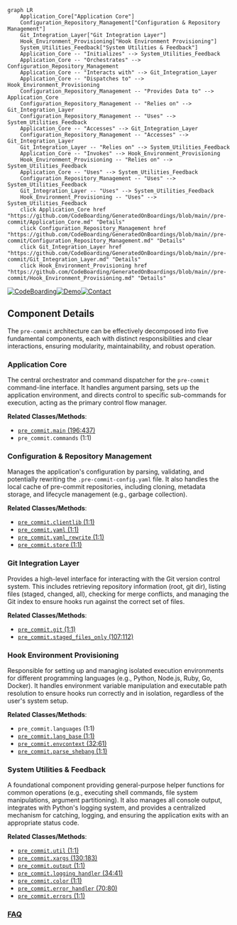 ```mermaid
graph LR
    Application_Core["Application Core"]
    Configuration_Repository_Management["Configuration & Repository Management"]
    Git_Integration_Layer["Git Integration Layer"]
    Hook_Environment_Provisioning["Hook Environment Provisioning"]
    System_Utilities_Feedback["System Utilities & Feedback"]
    Application_Core -- "Initializes" --> System_Utilities_Feedback
    Application_Core -- "Orchestrates" --> Configuration_Repository_Management
    Application_Core -- "Interacts with" --> Git_Integration_Layer
    Application_Core -- "Dispatches to" --> Hook_Environment_Provisioning
    Configuration_Repository_Management -- "Provides Data to" --> Application_Core
    Configuration_Repository_Management -- "Relies on" --> Git_Integration_Layer
    Configuration_Repository_Management -- "Uses" --> System_Utilities_Feedback
    Application_Core -- "Accesses" --> Git_Integration_Layer
    Configuration_Repository_Management -- "Accesses" --> Git_Integration_Layer
    Git_Integration_Layer -- "Relies on" --> System_Utilities_Feedback
    Application_Core -- "Invokes" --> Hook_Environment_Provisioning
    Hook_Environment_Provisioning -- "Relies on" --> System_Utilities_Feedback
    Application_Core -- "Uses" --> System_Utilities_Feedback
    Configuration_Repository_Management -- "Uses" --> System_Utilities_Feedback
    Git_Integration_Layer -- "Uses" --> System_Utilities_Feedback
    Hook_Environment_Provisioning -- "Uses" --> System_Utilities_Feedback
    click Application_Core href "https://github.com/CodeBoarding/GeneratedOnBoardings/blob/main//pre-commit/Application_Core.md" "Details"
    click Configuration_Repository_Management href "https://github.com/CodeBoarding/GeneratedOnBoardings/blob/main//pre-commit/Configuration_Repository_Management.md" "Details"
    click Git_Integration_Layer href "https://github.com/CodeBoarding/GeneratedOnBoardings/blob/main//pre-commit/Git_Integration_Layer.md" "Details"
    click Hook_Environment_Provisioning href "https://github.com/CodeBoarding/GeneratedOnBoardings/blob/main//pre-commit/Hook_Environment_Provisioning.md" "Details"
```
[![CodeBoarding](https://img.shields.io/badge/Generated%20by-CodeBoarding-9cf?style=flat-square)](https://github.com/CodeBoarding/CodeBoarding)[![Demo](https://img.shields.io/badge/Try%20our-Demo-blue?style=flat-square)](https://www.codeboarding.org/demo)[![Contact](https://img.shields.io/badge/Contact%20us%20-%20contact@codeboarding.org-lightgrey?style=flat-square)](mailto:contact@codeboarding.org)

## Component Details

The `pre-commit` architecture can be effectively decomposed into five fundamental components, each with distinct responsibilities and clear interactions, ensuring modularity, maintainability, and robust operation.

### Application Core
The central orchestrator and command dispatcher for the `pre-commit` command-line interface. It handles argument parsing, sets up the application environment, and directs control to specific sub-commands for execution, acting as the primary control flow manager.


**Related Classes/Methods**:

- <a href="https://github.com/pre-commit/pre-commit/blob/master/pre_commit/main.py#L196-L437" target="_blank" rel="noopener noreferrer">`pre_commit.main` (196:437)</a>
- `pre_commit.commands` (1:1)


### Configuration & Repository Management
Manages the application's configuration by parsing, validating, and potentially rewriting the `.pre-commit-config.yaml` file. It also handles the local cache of pre-commit repositories, including cloning, metadata storage, and lifecycle management (e.g., garbage collection).


**Related Classes/Methods**:

- <a href="https://github.com/pre-commit/pre-commit/blob/master/pre_commit/clientlib.py#L1-L1" target="_blank" rel="noopener noreferrer">`pre_commit.clientlib` (1:1)</a>
- <a href="https://github.com/pre-commit/pre-commit/blob/master/pre_commit/yaml.py#L1-L1" target="_blank" rel="noopener noreferrer">`pre_commit.yaml` (1:1)</a>
- <a href="https://github.com/pre-commit/pre-commit/blob/master/pre_commit/yaml_rewrite.py#L1-L1" target="_blank" rel="noopener noreferrer">`pre_commit.yaml_rewrite` (1:1)</a>
- <a href="https://github.com/pre-commit/pre-commit/blob/master/pre_commit/store.py#L1-L1" target="_blank" rel="noopener noreferrer">`pre_commit.store` (1:1)</a>


### Git Integration Layer
Provides a high-level interface for interacting with the Git version control system. This includes retrieving repository information (root, git dir), listing files (staged, changed, all), checking for merge conflicts, and managing the Git index to ensure hooks run against the correct set of files.


**Related Classes/Methods**:

- <a href="https://github.com/pre-commit/pre-commit/blob/master/pre_commit/git.py#L1-L1" target="_blank" rel="noopener noreferrer">`pre_commit.git` (1:1)</a>
- <a href="https://github.com/pre-commit/pre-commit/blob/master/pre_commit/staged_files_only.py#L107-L112" target="_blank" rel="noopener noreferrer">`pre_commit.staged_files_only` (107:112)</a>


### Hook Environment Provisioning
Responsible for setting up and managing isolated execution environments for different programming languages (e.g., Python, Node.js, Ruby, Go, Docker). It handles environment variable manipulation and executable path resolution to ensure hooks run correctly and in isolation, regardless of the user's system setup.


**Related Classes/Methods**:

- `pre_commit.languages` (1:1)
- <a href="https://github.com/pre-commit/pre-commit/blob/master/pre_commit/lang_base.py#L1-L1" target="_blank" rel="noopener noreferrer">`pre_commit.lang_base` (1:1)</a>
- <a href="https://github.com/pre-commit/pre-commit/blob/master/pre_commit/envcontext.py#L32-L61" target="_blank" rel="noopener noreferrer">`pre_commit.envcontext` (32:61)</a>
- <a href="https://github.com/pre-commit/pre-commit/blob/master/pre_commit/parse_shebang.py#L1-L1" target="_blank" rel="noopener noreferrer">`pre_commit.parse_shebang` (1:1)</a>


### System Utilities & Feedback
A foundational component providing general-purpose helper functions for common operations (e.g., executing shell commands, file system manipulations, argument partitioning). It also manages all console output, integrates with Python's logging system, and provides a centralized mechanism for catching, logging, and ensuring the application exits with an appropriate status code.


**Related Classes/Methods**:

- <a href="https://github.com/pre-commit/pre-commit/blob/master/pre_commit/util.py#L1-L1" target="_blank" rel="noopener noreferrer">`pre_commit.util` (1:1)</a>
- <a href="https://github.com/pre-commit/pre-commit/blob/master/pre_commit/xargs.py#L130-L183" target="_blank" rel="noopener noreferrer">`pre_commit.xargs` (130:183)</a>
- <a href="https://github.com/pre-commit/pre-commit/blob/master/pre_commit/output.py#L1-L1" target="_blank" rel="noopener noreferrer">`pre_commit.output` (1:1)</a>
- <a href="https://github.com/pre-commit/pre-commit/blob/master/pre_commit/logging_handler.py#L34-L41" target="_blank" rel="noopener noreferrer">`pre_commit.logging_handler` (34:41)</a>
- <a href="https://github.com/pre-commit/pre-commit/blob/master/pre_commit/color.py#L1-L1" target="_blank" rel="noopener noreferrer">`pre_commit.color` (1:1)</a>
- <a href="https://github.com/pre-commit/pre-commit/blob/master/pre_commit/error_handler.py#L70-L80" target="_blank" rel="noopener noreferrer">`pre_commit.error_handler` (70:80)</a>
- <a href="https://github.com/pre-commit/pre-commit/blob/master/pre_commit/errors.py#L1-L1" target="_blank" rel="noopener noreferrer">`pre_commit.errors` (1:1)</a>




### [FAQ](https://github.com/CodeBoarding/GeneratedOnBoardings/tree/main?tab=readme-ov-file#faq)